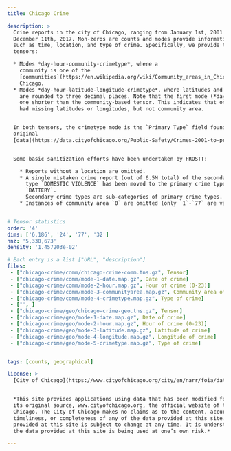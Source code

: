 ```yaml
---
title: Chicago Crime

description: >
  Crime reports in the city of Chicago, ranging from January 1st, 2001 to
  December 11th, 2017. Non-zeros are counts and modes provide information
  such as time, location, and type of crime. Specifically, we provide two
  tensors:

  * Modes *day-hour-community-crimetype*, where a
    community is one of the
    [communities](https://en.wikipedia.org/wiki/Community_areas_in_Chicago) of
    Chicago.
  * Modes *day-hour-latitude-longitude-crimetype*, where latitudes and longitudes
    are rounded to three decimal places. Note that the first mode (*day*) is
    one shorter than the community-based tensor. This indicates that one day
    had missing latitudes or longitudes, but not community area.


  In both tensors, the crimetype mode is the `Primary Type` field found in the
  original
  [data](https://data.cityofchicago.org/Public-Safety/Crimes-2001-to-present/ijzp-q8t2).


  Some basic sanitization efforts have been undertaken by FROSTT:

    * Reports without a location are omitted.
    * A single mistaken crime report (out of 6.5M total) of the secondary crime 
      type `DOMESTIC VIOLENCE` has been moved to the primary crime type 
      `BATTERY`.
      Secondary crime types are sub-categories of primary crime types.
    * Instances of community area `0` are omitted (only `1`-`77` are valid).


# Tensor statistics
order: '4'
dims: ['6,186', '24', '77', '32']
nnz: '5,330,673'
density: '1.457203e-02'

# Each entry is a list ["URL", "description"]
files:
 - ["chicago-crime/comm/chicago-crime-comm.tns.gz", Tensor]
 - ["chicago-crime/comm/mode-1-date.map.gz", Date of crime]
 - ["chicago-crime/comm/mode-2-hour.map.gz", Hour of crime (0-23)]
 - ["chicago-crime/comm/mode-3-communityarea.map.gz", Community area of crime]
 - ["chicago-crime/comm/mode-4-crimetype.map.gz", Type of crime]
 - ["", ]
 - ["chicago-crime/geo/chicago-crime-geo.tns.gz", Tensor]
 - ["chicago-crime/geo/mode-1-date.map.gz", Date of crime]
 - ["chicago-crime/geo/mode-2-hour.map.gz", Hour of crime (0-23)]
 - ["chicago-crime/geo/mode-3-latitude.map.gz", Latitude of crime]
 - ["chicago-crime/geo/mode-4-longitude.map.gz", Longitude of crime]
 - ["chicago-crime/geo/mode-5-crimetype.map.gz", Type of crime]


tags: [counts, geographical]

license: >
  [City of Chicago](https://www.cityofchicago.org/city/en/narr/foia/data_disclaimer.html)


  *This site provides applications using data that has been modified for use from
  its original source, www.cityofchicago.org, the official website of the City of
  Chicago. The City of Chicago makes no claims as to the content, accuracy,
  timeliness, or completeness of any of the data provided at this site. The data
  provided at this site is subject to change at any time. It is understood that
  the data provided at this site is being used at one’s own risk.*

---
```


